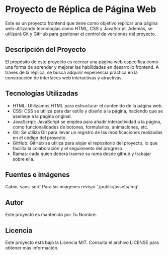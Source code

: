 # Proyecto de Réplica de Página Web
   Este es un proyecto frontend que tiene como objetivo replicar una página web utilizando tecnologías como HTML, CSS y JavaScript. Además, se utilizará Git y GitHub para gestionar el control de versiones del proyecto.

## Descripción del Proyecto
   El propósito de este proyecto es recrear una página web específica como una forma de aprender y mejorar las habilidades en desarrollo frontend. A través de la réplica, se busca adquirir experiencia práctica en la construcción de interfaces web interactivas y atractivas.

## Tecnologías Utilizadas
-   HTML: Utilizamos HTML para estructurar el contenido de la página web.
-   CSS: CSS se utiliza para dar estilo y diseño a la página, haciendo que se asemeje a la página original.
-   JavaScript: JavaScript se emplea para añadir interactividad a la página, como funcionalidades de botones, formularios, animaciones, etc.
-   Git: Se utiliza Git para llevar un registro de las modificaciones realizadas en el código del proyecto.
-   GitHub: GitHub se utiliza para alojar el repositorio del proyecto, lo que facilita la colaboración y el seguimiento del progreso.
-   Ramas: cada quien deberá traerse su rama desde github y trabajar sobre ella.

## Fuentes e imágenes
Cabin, sans-serif
Para las imágenes revisar './public/assets/img'

## Autor
Este proyecto es mantenido por Tu Nombre.

## Licencia
Este proyecto está bajo la Licencia MIT. Consulta el archivo LICENSE para obtener más información.

